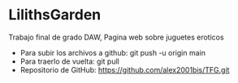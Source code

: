 # LilithsGarden
Trabajo final de grado DAW, Pagina web sobre juguetes eroticos

- Para subir los archivos a github: git push -u origin main
- Para traerlo de vuelta: git pull
- Repositorio de GitHub: https://github.com/alex2001bis/TFG.git
